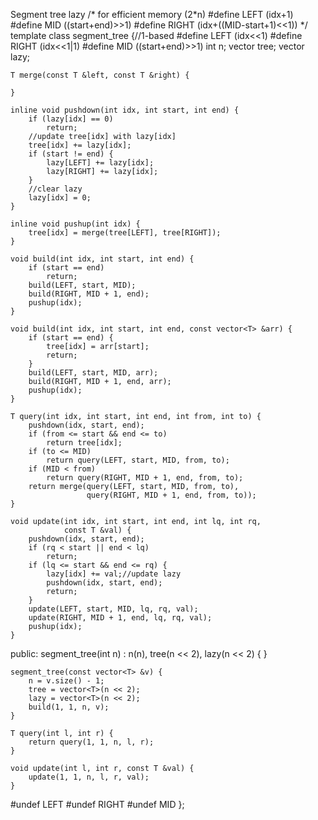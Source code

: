 Segment tree lazy
/*
for efficient memory (2*n)
#define LEFT (idx+1)
#define MID ((start+end)>>1)
#define RIGHT (idx+((MID-start+1)<<1))
*/
template<typename T>
class segment_tree {//1-based
#define LEFT (idx<<1)
#define RIGHT (idx<<1|1)
#define MID ((start+end)>>1)
    int n;
    vector<T> tree;
    vector<T> lazy;

    T merge(const T &left, const T &right) {
    
    }

    inline void pushdown(int idx, int start, int end) {
        if (lazy[idx] == 0)
            return;
        //update tree[idx] with lazy[idx]
        tree[idx] += lazy[idx];
        if (start != end) {
            lazy[LEFT] += lazy[idx];
            lazy[RIGHT] += lazy[idx];
        }
        //clear lazy
        lazy[idx] = 0;
    }

    inline void pushup(int idx) {
        tree[idx] = merge(tree[LEFT], tree[RIGHT]);
    }

    void build(int idx, int start, int end) {
        if (start == end)
            return;
        build(LEFT, start, MID);
        build(RIGHT, MID + 1, end);
        pushup(idx);
    }

    void build(int idx, int start, int end, const vector<T> &arr) {
        if (start == end) {
            tree[idx] = arr[start];
            return;
        }
        build(LEFT, start, MID, arr);
        build(RIGHT, MID + 1, end, arr);
        pushup(idx);
    }

    T query(int idx, int start, int end, int from, int to) {
        pushdown(idx, start, end);
        if (from <= start && end <= to)
            return tree[idx];
        if (to <= MID)
            return query(LEFT, start, MID, from, to);
        if (MID < from)
            return query(RIGHT, MID + 1, end, from, to);
        return merge(query(LEFT, start, MID, from, to),
                     query(RIGHT, MID + 1, end, from, to));
    }

    void update(int idx, int start, int end, int lq, int rq,
                const T &val) {
        pushdown(idx, start, end);
        if (rq < start || end < lq)
            return;
        if (lq <= start && end <= rq) {
            lazy[idx] += val;//update lazy
            pushdown(idx, start, end);
            return;
        }
        update(LEFT, start, MID, lq, rq, val);
        update(RIGHT, MID + 1, end, lq, rq, val);
        pushup(idx);
    }

public:
    segment_tree(int n) : n(n), tree(n << 2), lazy(n << 2) {
    }

    segment_tree(const vector<T> &v) {
        n = v.size() - 1;
        tree = vector<T>(n << 2);
        lazy = vector<T>(n << 2);
        build(1, 1, n, v);
    }

    T query(int l, int r) {
        return query(1, 1, n, l, r);
    }

    void update(int l, int r, const T &val) {
        update(1, 1, n, l, r, val);
    }

#undef LEFT
#undef RIGHT
#undef MID
};